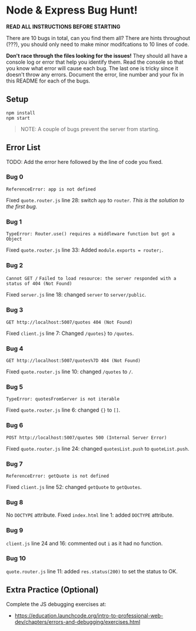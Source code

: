 # Node & Express Bug Hunt!

**READ ALL INSTRUCTIONS BEFORE STARTING**

There are 10 bugs in total, can you find them all? There are hints throughout (???), you should only need to make minor modifcations to 10 lines of code.

**Don't race through the files looking for the issues!** They should all have a console log or error that help you identify them. Read the console so that you know what error will cause each bug. The last one is tricky since it doesn't throw any errors. Document the error, line number and your fix in this README for each of the bugs.

## Setup
```
npm install
npm start
```

> NOTE: A couple of bugs prevent the server from starting.

## Error List

TODO: Add the error here followed by the line of code you fixed.

### Bug 0

`ReferenceError: app is not defined`

Fixed `quote.router.js` line 28: switch `app` to `router`. _This is the solution to the first bug._

### Bug 1
`TypeError: Router.use() requires a middleware function but got a Object`

Fixed `quote.router.js` line 33: Added `module.exports = router;`.

### Bug 2
`Cannot GET /` `Failed to load resource: the server responded with a status of 404 (Not Found)`

Fixed `server.js` line 18: changed `server` to `server/public`.

### Bug 3
`GET http://localhost:5007/quotes 404 (Not Found)`

Fixed `client.js` line 7: Changed `/quotes}` to `/quotes`.

### Bug 4
`GET http://localhost:5007/quotes%7D 404 (Not Found)`

Fixed `quote.router.js` line 10: changed `/quotes` to `/`.

### Bug 5
`TypeError: quotesFromServer is not iterable`

Fixed `quote.router.js` line 6: changed `{}` to `[]`.

### Bug 6
`POST http://localhost:5007/quotes 500 (Internal Server Error)`

Fixed `quote.router.js` line 24: changed `quotesList.push` to `quoteList.push`.

### Bug 7
`ReferenceError: getQuote is not defined`

Fixed `client.js` line 52: changed `getQuote` to `getQuotes`.

### Bug 8
No `DOCTYPE` attribute.
Fixed `index.html` line 1: added `DOCTYPE` attribute.

### Bug 9
`client.js` line 24 and 16: commented out `i` as it had no function.

### Bug 10
`quote.router.js` line 11: added `res.status(200)` to set the status to OK.



## Extra Practice (Optional)

Complete the JS debugging exercises at:

- https://education.launchcode.org/intro-to-professional-web-dev/chapters/errors-and-debugging/exercises.html
